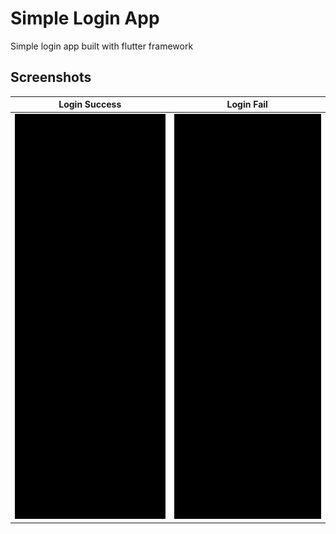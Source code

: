# Simple Login App 


Simple login app built with flutter framework 

## Screenshots
| Login Success | Login Fail |
|---|:---:|
| <img src="assets/success.gif" width="300" height="648"/> |  <img src="assets/fail.gif" width="300" height="648"/> |
